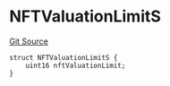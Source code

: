# NFTValuationLimitS
[Git Source](https://github.com/thrackle-io/forte-rules-engine/blob/c24a67035f9dc2b86d52113e68cb76f2f45fa3f2/src/client/token/handler/diamond/RuleStorage.sol)


```solidity
struct NFTValuationLimitS {
    uint16 nftValuationLimit;
}
```

